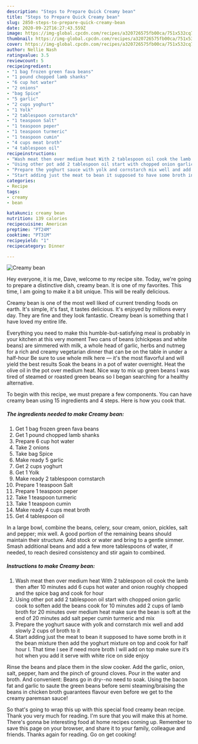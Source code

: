 ```yaml
---
description: "Steps to Prepare Quick Creamy bean"
title: "Steps to Prepare Quick Creamy bean"
slug: 2850-steps-to-prepare-quick-creamy-bean
date: 2020-09-22T16:27:43.559Z
image: https://img-global.cpcdn.com/recipes/a320726575fb00ca/751x532cq70/creamy-bean-recipe-main-photo.jpg
thumbnail: https://img-global.cpcdn.com/recipes/a320726575fb00ca/751x532cq70/creamy-bean-recipe-main-photo.jpg
cover: https://img-global.cpcdn.com/recipes/a320726575fb00ca/751x532cq70/creamy-bean-recipe-main-photo.jpg
author: Nellie Nash
ratingvalue: 3.5
reviewcount: 5
recipeingredient:
- "1 bag frozen green fava beans"
- "1 pound chopped lamb shanks"
- "6 cup hot water"
- "2 onions"
- "bag Spice"
- "5 garlic"
- "2 cups yoghurt"
- "1 Yolk"
- "2 tablespoon cornstarch"
- "1 teaspoon Salt"
- "1 teaspoon peper"
- "1 teaspoon turmeric"
- "1 teaspoon cumin"
- "4 cups meat broth"
- "4 tablespoon oil"
recipeinstructions:
- "Wash meat then over medium heat With 2 tablespoon oil cook the lamb then after 10 minutes add 6 cups hot water and onion roughly chopped and the spice bag and cook for hour"
- "Using other pot add 2 tablespoon oil start with chopped onion garlic cook to soften add the beans cook for 10 minutes add 2 cups of lamb broth for 20 minutes over medium heat make sure the bean is soft at the end of 20 minutes add salt peper cumin turmeric and mix"
- "Prepare the yoghurt sauce with yolk and cornstarch mix well and add slowly 2 cups of broth to it"
- "Start adding just the meat to bean it supposed to have some broth in it the bean mixture then add the yoghurt mixture on top and cook for half hour I. That time I see if need more broth I will add on top make sure it’s hot when you add it serve with white rice on side enjoy"
categories:
- Recipe
tags:
- creamy
- bean

katakunci: creamy bean 
nutrition: 139 calories
recipecuisine: American
preptime: "PT24M"
cooktime: "PT31M"
recipeyield: "1"
recipecategory: Dinner

---
```



![Creamy bean](https://img-global.cpcdn.com/recipes/a320726575fb00ca/751x532cq70/creamy-bean-recipe-main-photo.jpg)

Hey everyone, it is me, Dave, welcome to my recipe site. Today, we're going to prepare a distinctive dish, creamy bean. It is one of my favorites. This time, I am going to make it a bit unique. This will be really delicious.

Creamy bean is one of the most well liked of current trending foods on earth. It's simple, it's fast, it tastes delicious. It's enjoyed by millions every day. They are fine and they look fantastic. Creamy bean is something that I have loved my entire life.

Everything you need to make this humble-but-satisfying meal is probably in your kitchen at this very moment Two cans of beans (chickpeas and white beans) are simmered with milk, a whole head of garlic, herbs and nutmeg for a rich and creamy vegetarian dinner that can be on the table in under a half-hour Be sure to use whole milk here — it&#39;s the most flavorful and will yield the best results Soak the beans in a pot of water overnight. Heat the olive oil in the pot over medium heat. Nice way to mix up green beans I was tired of steamed or roasted green beans so I began searching for a healthy alternative.


To begin with this recipe, we must prepare a few components. You can have creamy bean using 15 ingredients and 4 steps. Here is how you cook that.

<!--inarticleads1-->

##### The ingredients needed to make Creamy bean:

1. Get 1 bag frozen green fava beans
1. Get 1 pound chopped lamb shanks
1. Prepare 6 cup hot water
1. Take 2 onions
1. Take bag Spice
1. Make ready 5 garlic
1. Get 2 cups yoghurt
1. Get 1 Yolk
1. Make ready 2 tablespoon cornstarch
1. Prepare 1 teaspoon Salt
1. Prepare 1 teaspoon peper
1. Take 1 teaspoon turmeric
1. Take 1 teaspoon cumin
1. Make ready 4 cups meat broth
1. Get 4 tablespoon oil


In a large bowl, combine the beans, celery, sour cream, onion, pickles, salt and pepper; mix well. A good portion of the remaining beans should maintain their structure. Add stock or water and bring to a gentle simmer. Smash additional beans and add a few more tablespoons of water, if needed, to reach desired consistency and stir again to combined. 

<!--inarticleads2-->

##### Instructions to make Creamy bean:

1. Wash meat then over medium heat With 2 tablespoon oil cook the lamb then after 10 minutes add 6 cups hot water and onion roughly chopped and the spice bag and cook for hour
1. Using other pot add 2 tablespoon oil start with chopped onion garlic cook to soften add the beans cook for 10 minutes add 2 cups of lamb broth for 20 minutes over medium heat make sure the bean is soft at the end of 20 minutes add salt peper cumin turmeric and mix
1. Prepare the yoghurt sauce with yolk and cornstarch mix well and add slowly 2 cups of broth to it
1. Start adding just the meat to bean it supposed to have some broth in it the bean mixture then add the yoghurt mixture on top and cook for half hour I. That time I see if need more broth I will add on top make sure it’s hot when you add it serve with white rice on side enjoy


Rinse the beans and place them in the slow cooker. Add the garlic, onion, salt, pepper, ham and the pinch of ground cloves. Pour in the water and broth. And convenient: Beans go in dry--no need to soak. Using the bacon fat and garlic to saute the green beans before semi steaming/braising the beans in chicken broth guarantees flavour even before we get to the creamy paremsan sauce! 

So that's going to wrap this up with this special food creamy bean recipe. Thank you very much for reading. I'm sure that you will make this at home. There's gonna be interesting food at home recipes coming up. Remember to save this page on your browser, and share it to your family, colleague and friends. Thanks again for reading. Go on get cooking!
